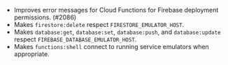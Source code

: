 - Improves error messages for Cloud Functions for Firebase deployment permissions. (#2086)
- Makes `firestore:delete` respect `FIRESTORE_EMULATOR_HOST`.
- Makes `database:get`, `database:set`, `database:push`, and `database:update` respect `FIREBASE_DATABASE_EMULATOR_HOST`.
- Makes `functions:shell` connect to running service emulators when appropriate.
